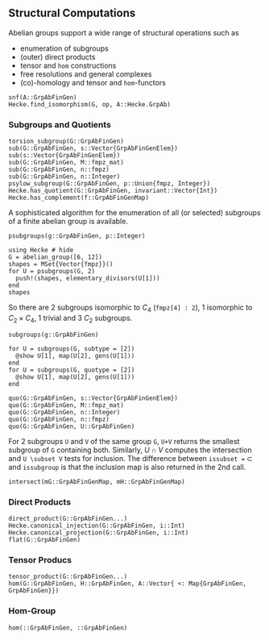 ## Structural Computations
Abelian groups support a wide range of structural operations such as
 - enumeration of subgroups
 - (outer) direct products
 - tensor and `hom` constructions
 - free resolutions and general complexes
 - (co)-homology and tensor and `hom`-functors

```@docs
snf(A::GrpAbFinGen)
Hecke.find_isomorphism(G, op, A::Hecke.GrpAb)
```

### Subgroups and Quotients
```@docs
torsion_subgroup(G::GrpAbFinGen)
sub(G::GrpAbFinGen, s::Vector{GrpAbFinGenElem})
sub(s::Vector{GrpAbFinGenElem})
sub(G::GrpAbFinGen, M::fmpz_mat)
sub(G::GrpAbFinGen, n::fmpz)
sub(G::GrpAbFinGen, n::Integer)
psylow_subgroup(G::GrpAbFinGen, p::Union{fmpz, Integer})
Hecke.has_quotient(G::GrpAbFinGen, invariant::Vector{Int})
Hecke.has_complement(f::GrpAbFinGenMap)
```

A sophisticated algorithm for the enumeration of all (or selected) subgroups
of a finite abelian group is available.

```@docs
psubgroups(g::GrpAbFinGen, p::Integer)
```
```@repl subgroups
using Hecke # hide
G = abelian_group([6, 12])
shapes = MSet{Vector{fmpz}}()
for U = psubgroups(G, 2)
  push!(shapes, elementary_divisors(U[1]))
end
shapes
```
So there are $2$ subgroups isomorphic to $C_4$ (`fmpz[4] : 2`),
$1$ isomorphic to $C_2\times C_4$, 1 trivial and $3$ $C_2$ subgroups.

```@docs
subgroups(g::GrpAbFinGen)
```
```@repl subgroups
for U = subgroups(G, subtype = [2])
  @show U[1], map(U[2], gens(U[1]))
end
for U = subgroups(G, quotype = [2])
  @show U[1], map(U[2], gens(U[1]))
end
```

```@docs
quo(G::GrpAbFinGen, s::Vector{GrpAbFinGenElem})
quo(G::GrpAbFinGen, M::fmpz_mat)
quo(G::GrpAbFinGen, n::Integer)
quo(G::GrpAbFinGen, n::fmpz)
quo(G::GrpAbFinGen, U::GrpAbFinGen)
```

For 2 subgroups `U` and `V` of the same group `G`, `U+V` returns
the smallest subgroup of `G` containing both. Similarly, $U\cap V$
computes the intersection and `U \subset V` tests for inclusion.
The difference between `issubset =` $\subset$ and
`issubgroup` is that the inclusion map is also returned in the 2nd call.

```@docs
intersect(mG::GrpAbFinGenMap, mH::GrpAbFinGenMap)
```

### Direct Products
```@docs
direct_product(G::GrpAbFinGen...)
Hecke.canonical_injection(G::GrpAbFinGen, i::Int)
Hecke.canonical_projection(G::GrpAbFinGen, i::Int)
flat(G::GrpAbFinGen)
```

### Tensor Producs
```@docs
tensor_product(G::GrpAbFinGen...)
hom(G::GrpAbFinGen, H::GrpAbFinGen, A::Vector{ <: Map{GrpAbFinGen, GrpAbFinGen}})
```

### Hom-Group
```@docs
hom(::GrpAbFinGen, ::GrpAbFinGen)
```

